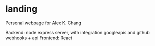 # landing

Personal webpage for Alex K. Chang

Backend: node express server, with integration googleapis and github webhooks + api
Frontend: React
